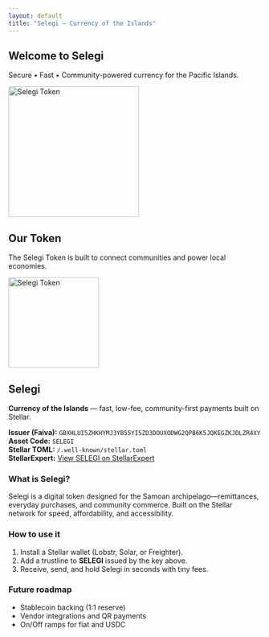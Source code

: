 ```yaml
---
layout: default
title: "Selegi — Currency of the Islands"
---
```


<section class="hero">
  <h1>Welcome to Selegi</h1>
  <p>Secure • Fast • Community-powered currency for the Pacific Islands.</p>
  <img src="{{ '/assets/images/token.png' | relative_url }}" alt="Selegi Token" width="260">
</section>

<div class="card">
  <h2>Our Token</h2>
  <p>The Selegi Token is built to connect communities and power local economies.</p>
  <img src="{{ '/assets/images/token.png' | relative_url }}" alt="Selegi Token" width="180">
</div>

## Selegi

**Currency of the Islands** — fast, low-fee, community-first payments built on Stellar.

**Issuer (Faiva):** `GBXHLUI5ZHKHYMJ3YB55YI5ZD3DOUXODWG2QPB6K5JQKEGZKJDLZR4XY`  
**Asset Code:** `SELEGI`  
**Stellar TOML:** `/.well-known/stellar.toml`  
**StellarExpert:** [View SELEGI on StellarExpert](https://stellar.expert/explorer/public/asset/SELEGI-GBXHLUI5ZHKHYMJ3YB55YI5ZD3DOUXODWG2QPB6K5JQKEGZKJDLZR4XY)

### What is Selegi?
Selegi is a digital token designed for the Samoan archipelago—remittances, everyday purchases, and community commerce. Built on the Stellar network for speed, affordability, and accessibility.

### How to use it
1. Install a Stellar wallet (Lobstr, Solar, or Freighter).  
2. Add a trustline to **SELEGI** issued by the key above.  
3. Receive, send, and hold Selegi in seconds with tiny fees.

### Future roadmap
- Stablecoin backing (1:1 reserve)  
- Vendor integrations and QR payments  
- On/Off ramps for fiat and USDC

